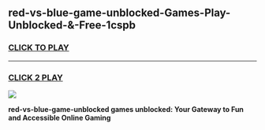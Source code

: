 
## red-vs-blue-game-unblocked-Games-Play-Unblocked-&-Free-1cspb
<h3>
<a href="https://premium76.site?title=red-vs-blue-game-unblocked&ref=24A">CLICK TO PLAY</a></h3>
<hr>

<h3>
<a href="https://premium76.site?title=red-vs-blue-game-unblocked&ref=24A">CLICK 2 PLAY</a>
  
</h3>

<a href="https://premium76.site?title=red-vs-blue-game-unblocked&ref=24A"><img src="https://clearcache.store/games.png"></a>


**red-vs-blue-game-unblocked games unblocked: Your Gateway to Fun and Accessible Online Gaming**
